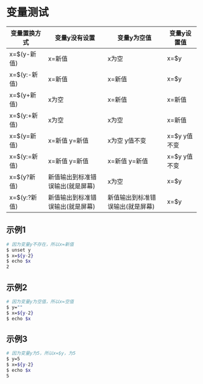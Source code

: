 # 变量测试



| 变量置换方式 | 变量y没有设置                    | 变量y为空值                      | 变量y设置值  |
| ------------ | -------------------------------- | -------------------------------- | ------------ |
| x=$(y-新值)  | x=新值                           | x为空                            | x=$y         |
| x=$(y:-新值) | x=新值                           | x=新值                           | x=$y         |
| x=$(y+新值)  | x为空                            | x=新值                           | x=新值       |
| x=$(y:+新值) | x为空                            | x为空                            | x=新值       |
| x=$(y=新值)  | x=新值 y=新值                    | x为空 y值不变                    | x=$y y值不变 |
| x=$(y:=新值) | x=新值 y=新值                    | x=新值 y=新值                    | x=$y y值不变 |
| x=$(y?新值)  | 新值输出到标准错误输出(就是屏幕) | x为空                            | x=$y         |
| x=$(y:?新值) | 新值输出到标准错误输出(就是屏幕) | 新值输出到标准错误输出(就是屏幕) | x=$y         |



## 示例1

```bash
# 因为变量y不存在，所以x=新值
$ unset y
$ x=${y-2}
$ echo $x
2
```

## 示例2

```bash
# 因为变量y为空值，所以x=空值
$ y=""
$ x=${y-2}
$ echo $x

```

## 示例3

```bash
# 因为变量y为5，所以x=$y，为5
$ y=5
$ x=${y-2}
$ echo $x
5
```

